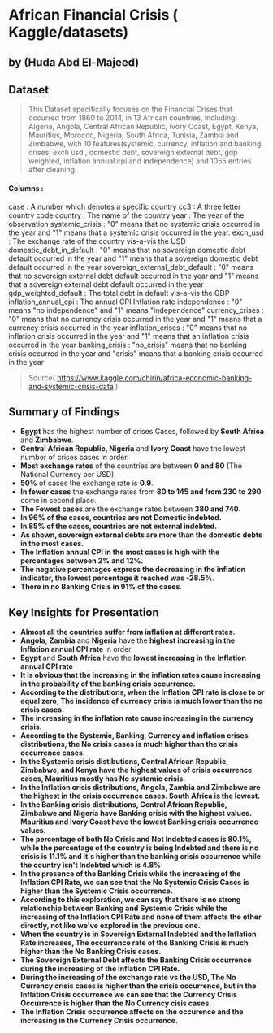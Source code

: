 # African Financial Crisis ( Kaggle/datasets)
## by (Huda Abd El-Majeed)


## Dataset

> This Dataset specifically focuses on the Financial Crises that occurred from 1860 to 2014, in 13 African countries, including: Algeria, Angola, Central African Republic, Ivory Coast, Egypt, Kenya, Mauritius, Morocco, Nigeria, South Africa, Tunisia, Zambia and Zimbabwe, with 10 features(systemic, currency, inflation and banking crises, exch usd , domestic debt, sovereign external debt, gdp weighted, inflation annual cpi and independence) and 1055 entries after cleaning.
 
#### Columns : 
case : A number which denotes a specific country
cc3 : A three letter country code
country : The name of the country
year : The year of the observation
systemic_crisis : "0" means that no systemic crisis occurred in the year and "1" means that a systemic crisis occurred in the year.
exch_usd : The exchange rate of the country vis-a-vis the USD
domestic_debt_in_default : "0" means that no sovereign domestic debt default occurred in the year and "1" means that a sovereign domestic debt default occurred in the year
sovereign_external_debt_default : "0" means that no sovereign external debt default occurred in the year and "1" means that a sovereign external debt default occurred in the year
gdp_weighted_default : The total debt in default vis-a-vis the GDP
inflation_annual_cpi : The annual CPI Inflation rate
independence : "0" means "no independence" and "1" means "independence"
currency_crises : "0" means that no currency crisis occurred in the year and "1" means that a currency crisis occurred in the year
inflation_crises : "0" means that no inflation crisis occurred in the year and "1" means that an inflation crisis occurred in the year
banking_crisis : "no_crisis" means that no banking crisis occurred in the year and "crisis" means that a banking crisis occurred in the year
> Source( https://www.kaggle.com/chirin/africa-economic-banking-and-systemic-crisis-data )


## Summary of Findings

- __Egypt__ has the highest number of crises Cases, followed by __South Africa__ and __Zimbabwe__.
- __Central African Republic, Nigeria__ and __Ivory Coast__ have the lowest number of crises cases in order.
- __Most exchange rates__ of the countries are between __0 and 80__ (The National Currency per USD). 
- __50%__ of cases the exchange rate is __0.9__. 
- __In fewer cases__ the exchange rates from __80 to 145 and from 230 to 290__ come in second place.
- __The Fewest cases__ are the exchange rates between __380 and 740__.
- __In 96% of the cases, countries are not Domestic indebted.__ 
- __In 85% of the cases, countries are not external indebted.__
- __As shown, sovereign external debts are more than the domestic debts in the most cases.__
- __The Inflation annual CPI in the most cases is high with the percentages between 2% and 12%.__
- __The negative percentages express the decreasing in the inflation indicator, the lowest percentage it reached was -28.5%__.
- __There in no Banking Crisis in 91% of the cases__.

## Key Insights for Presentation

- __Almost all the countries suffer from inflation at different rates.__
- __Angola__, __Zambia__ and __Nigeria__ have the __highest increasing in the Inflation annual CPI rate__ in order.
- __Egypt__ and __South Africa__ have the __lowest increasing in the Inflation annual CPI rate__
- __It is obvious that the increasing in the inflation rates cause increasing in the probability of the banking crisis occurrence.__
- __According to the distributions, when the Inflation CPI rate is close to or equal zero, The incidence of currency crisis is much lower than the no crisis cases.__
- __The increasing in the inflation rate cause increasing in the currency crisis.__ 
- __According to the Systemic, Banking, Currency and inflation crises distributions, the No crisis cases is much higher than the crisis occurrence cases.__
- __In the Systemic crisis distibutions, Central African Republic, Zimbabwe, and Kenya have the highest values of crisis occurrence cases, Mauritius mostly has No systemic crisis.__
- __In the Inflation crisis distributions, Angola, Zambia and Zimbabwe are the highest in the crisis occurrence cases. South Africa is the lowest.__
- __In the Banking crisis distributions, Central African Republic, Zimbabwe and Nigeria have Banking crisis with the highest values. Mauritius and Ivory Coast have the lowest Banking crisis occurrence values.__
- __The percentage of both No Crisis and Not Indebted cases is 80.1%, while the percentage of the country is being  Indebted and there is no crisis is 11.1% and it's higher than the banking crisis occurrence while the country isn't Indebted which is 4.8%__
- __In the presence of the Banking Crisis while the increasing of the Inflation CPI Rate, we can see that the No Systemic Crisis Cases is higher than the Systemic Crisis occurrence.__
- __According to this exploration, we can say that there is no strong relationship between Banking and Systemic Crisis while the increasing of the Inflation CPI Rate and none of them affects the other directly, not like we've explored in the previous one.__
- __When the country is in Sovereign External Indebted and the Inflation Rate increases, The occurrence rate of the Banking Crisis is much higher than the No Banking Crisis cases.__
- __The Sovereign External Debt affects the Banking Crisis occurrence during the increasing of the Inflation CPI Rate.__
- __During the increasing of the exchange rate vs the USD, The No Currency crisis cases is higher than the crisis occurrence, but in the Inflation Crisis occurrence we can see that the Currency Crisis Occurrence is higher than the No Currency cisis cases.__
- __The Inflation Crisis occurrence affects on the occurence and the increasing in the Currency Crisis occurrence.__